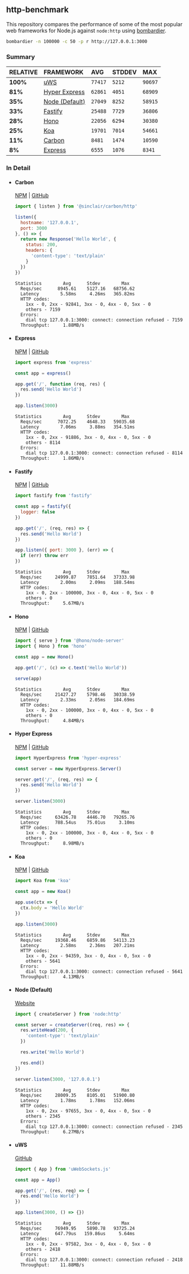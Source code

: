 ## http-benchmark

This repository compares the performance of some of the most popular web frameworks for Node.js against `node:http` using [bombardier](https://github.com/codesenberg/bombardier).

```bash
bombardier -n 100000 -c 50 -p r http://127.0.0.1:3000
```

### Summary

| RELATIVE | FRAMEWORK | AVG | STDDEV | MAX |
| :--- | :--- | :--- | :--- | :--- |
| **100%** | [uWS](#uws) | `77417` | `5212` | `90697` |
| **81%** | [Hyper Express](#hyper-express) | `62861` | `4051` | `68909` |
| **35%** | [Node (Default)](#node-default) | `27049` | `8252` | `58915` |
| **33%** | [Fastify](#fastify) | `25488` | `7729` | `36806` |
| **28%** | [Hono](#hono) | `22056` | `6294` | `30380` |
| **25%** | [Koa](#koa) | `19701` | `7014` | `54661` |
| **11%** | [Carbon](#carbon) | `8481` | `1474` | `10590` |
| **8%** | [Express](#express) | `6555` | `1076` | `8341` |


### In Detail

- #### Carbon
  [NPM](https://npmjs.com/@sinclair/carbon) | [GitHub](https://github.com/sinclairzx81/carbon)
  ```js
  import { listen } from '@sinclair/carbon/http'

  listen({
    hostname: '127.0.0.1',
    port: 3000
  }, () => {
    return new Response('Hello World', {
      status: 200,
      headers: {
        'content-type': 'text/plain'
      }
    })
  })
  ```

  ```
  Statistics        Avg      Stdev        Max
    Reqs/sec      8945.61    5127.16   68756.62
    Latency        5.58ms     4.26ms   365.82ms
    HTTP codes:
      1xx - 0, 2xx - 92841, 3xx - 0, 4xx - 0, 5xx - 0
      others - 7159
    Errors:
      dial tcp 127.0.0.1:3000: connect: connection refused - 7159
    Throughput:     1.88MB/s
  ```

- #### Express
  [NPM](https://npmjs.com/express) | [GitHub](https://github.com/expressjs/express)
  ```js
  import express from 'express'

  const app = express()

  app.get('/', function (req, res) {
    res.send('Hello World')
  })

  app.listen(3000)
  ```

  ```
  Statistics        Avg      Stdev        Max
    Reqs/sec      7072.25    4648.33   59035.68
    Latency        7.06ms     3.88ms   354.51ms
    HTTP codes:
      1xx - 0, 2xx - 91886, 3xx - 0, 4xx - 0, 5xx - 0
      others - 8114
    Errors:
      dial tcp 127.0.0.1:3000: connect: connection refused - 8114
    Throughput:     1.86MB/s
  ```

- #### Fastify
  [NPM](https://npmjs.com/fastify) | [GitHub](https://github.com/fastify/fastify)
  ```js
  import fastify from 'fastify'

  const app = fastify({
    logger: false
  })

  app.get('/', (req, res) => {
    res.send('Hello World')
  })

  app.listen({ port: 3000 }, (err) => {
    if (err) throw err
  })
  ```

  ```
  Statistics        Avg      Stdev        Max
    Reqs/sec     24999.87    7851.64   37333.98
    Latency        2.00ms     2.09ms   188.54ms
    HTTP codes:
      1xx - 0, 2xx - 100000, 3xx - 0, 4xx - 0, 5xx - 0
      others - 0
    Throughput:     5.67MB/s
  ```

- #### Hono
  [NPM](https://npmjs.com/hono) | [GitHub](https://github.com/honojs/hono)
  ```js
  import { serve } from '@hono/node-server'
  import { Hono } from 'hono'

  const app = new Hono()

  app.get('/', (c) => c.text('Hello World'))

  serve(app)
  ```

  ```
  Statistics        Avg      Stdev        Max
    Reqs/sec     21427.27    5798.46   30338.59
    Latency        2.33ms     2.05ms   184.69ms
    HTTP codes:
      1xx - 0, 2xx - 100000, 3xx - 0, 4xx - 0, 5xx - 0
      others - 0
    Throughput:     4.84MB/s
  ```

- #### Hyper Express
  [NPM](https://npmjs.com/hyper-express) | [GitHub](https://github.com/kartikk221/hyper-express)
  ```js
  import HyperExpress from 'hyper-express'

  const server = new HyperExpress.Server()

  server.get('/', (req, res) => {
    res.send('Hello World')
  })

  server.listen(3000)
  ```

  ```
  Statistics        Avg      Stdev        Max
    Reqs/sec     63426.78    4446.70   79265.76
    Latency      788.54us    75.01us     3.10ms
    HTTP codes:
      1xx - 0, 2xx - 100000, 3xx - 0, 4xx - 0, 5xx - 0
      others - 0
    Throughput:     8.98MB/s
  ```

- #### Koa
  [NPM](https://npmjs.com/koa) | [GitHub](https://github.com/koajs/koa)
  ```js
  import Koa from 'koa'

  const app = new Koa()

  app.use(ctx => {
    ctx.body = 'Hello World'
  })

  app.listen(3000)
  ```

  ```
  Statistics        Avg      Stdev        Max
    Reqs/sec     19368.46    6859.86   54113.23
    Latency        2.58ms     2.36ms   207.21ms
    HTTP codes:
      1xx - 0, 2xx - 94359, 3xx - 0, 4xx - 0, 5xx - 0
      others - 5641
    Errors:
      dial tcp 127.0.0.1:3000: connect: connection refused - 5641
    Throughput:     4.13MB/s
  ```

- #### Node (Default)
  [Website](https://nodejs.org/api/http.html)
  ```js
  import { createServer } from 'node:http'

  const server = createServer((req, res) => {
    res.writeHead(200, {
      'content-type': 'text/plain'
    })

    res.write('Hello World')

    res.end()
  })

  server.listen(3000, '127.0.0.1')
  ```

  ```
  Statistics        Avg      Stdev        Max
    Reqs/sec     28009.35    8105.01   51900.80
    Latency        1.78ms     1.78ms   152.06ms
    HTTP codes:
      1xx - 0, 2xx - 97655, 3xx - 0, 4xx - 0, 5xx - 0
      others - 2345
    Errors:
      dial tcp 127.0.0.1:3000: connect: connection refused - 2345
    Throughput:     6.27MB/s
  ```

- #### uWS
  [GitHub](https://github.com/uNetworking/uWebSockets.js)
  ```js
  import { App } from 'uWebSockets.js'

  const app = App()

  app.get('/', (res, req) => {
    res.end('Hello World')
  })

  app.listen(3000, () => {})
  ```

  ```
  Statistics        Avg      Stdev        Max
    Reqs/sec     76949.95    5890.78   93725.24
    Latency      647.79us   159.86us     5.64ms
    HTTP codes:
      1xx - 0, 2xx - 97582, 3xx - 0, 4xx - 0, 5xx - 0
      others - 2418
    Errors:
      dial tcp 127.0.0.1:3000: connect: connection refused - 2418
    Throughput:    11.88MB/s
  ```


